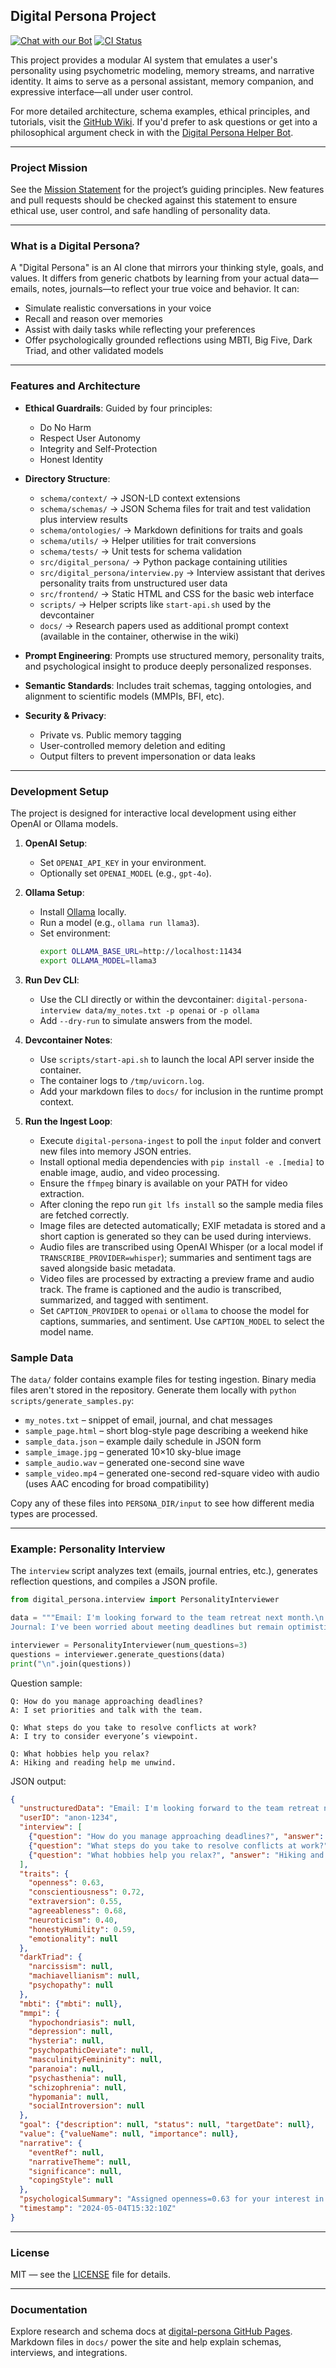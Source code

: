 ## Digital Persona Project

[![Chat with our Bot](https://img.shields.io/badge/ChatBot-Online-green)](https://chatgpt.com/g/g-6860217d14fc8191b9be6b80e74134fe-digital-persona-helper-bot) [![CI Status](https://github.com/Hackshaven/digital-persona/actions/workflows/test.yml/badge.svg?branch=main)](https://github.com/Hackshaven/digital-persona/actions/workflows/test.yml)

This project provides a modular AI system that emulates a user's personality using psychometric modeling, memory streams, and narrative identity. It aims to serve as a personal assistant, memory companion, and expressive interface—all under user control.

For more detailed architecture, schema examples, ethical principles, and tutorials, visit the [GitHub Wiki](https://github.com/Hackshaven/digital-persona/wiki). If you'd prefer to ask questions or get into a philosophical argument check in with the [Digital Persona Helper Bot](https://chatgpt.com/g/g-6860217d14fc8191b9be6b80e74134fe-digital-persona-helper-bot).

---

### Project Mission

See the [Mission Statement](https://github.com/Hackshaven/digital-persona/wiki/Mission) for the project’s guiding principles. New features and pull requests should be checked against this statement to ensure ethical use, user control, and safe handling of personality data.

---

### What is a Digital Persona?

A "Digital Persona" is an AI clone that mirrors your thinking style, goals, and values. It differs from generic chatbots by learning from your actual data—emails, notes, journals—to reflect your true voice and behavior. It can:

- Simulate realistic conversations in your voice
- Recall and reason over memories
- Assist with daily tasks while reflecting your preferences
- Offer psychologically grounded reflections using MBTI, Big Five, Dark Triad, and other validated models

---

### Features and Architecture

- **Ethical Guardrails**: Guided by four principles:
  - Do No Harm
  - Respect User Autonomy
  - Integrity and Self-Protection
  - Honest Identity

- **Directory Structure**:
  - `schema/context/` → JSON-LD context extensions
  - `schema/schemas/` → JSON Schema files for trait and test validation plus interview results
  - `schema/ontologies/` → Markdown definitions for traits and goals
  - `schema/utils/` → Helper utilities for trait conversions
  - `schema/tests/` → Unit tests for schema validation
  - `src/digital_persona/` → Python package containing utilities
  - `src/digital_persona/interview.py` → Interview assistant that derives personality traits from unstructured user data
  - `src/frontend/` → Static HTML and CSS for the basic web interface
  - `scripts/` → Helper scripts like `start-api.sh` used by the devcontainer
  - `docs/` → Research papers used as additional prompt context (available in the container, otherwise in the wiki)

- **Prompt Engineering**: Prompts use structured memory, personality traits, and psychological insight to produce deeply personalized responses.

- **Semantic Standards**: Includes trait schemas, tagging ontologies, and alignment to scientific models (MMPIs, BFI, etc).

- **Security & Privacy**:
  - Private vs. Public memory tagging
  - User-controlled memory deletion and editing
  - Output filters to prevent impersonation or data leaks

---

### Development Setup

The project is designed for interactive local development using either OpenAI or Ollama models.

1. **OpenAI Setup**:
   - Set `OPENAI_API_KEY` in your environment.
   - Optionally set `OPENAI_MODEL` (e.g., `gpt-4o`).

2. **Ollama Setup**:
   - Install [Ollama](https://ollama.com/) locally.
   - Run a model (e.g., `ollama run llama3`).
   - Set environment:
     ```bash
     export OLLAMA_BASE_URL=http://localhost:11434
     export OLLAMA_MODEL=llama3
     ```

3. **Run Dev CLI**:
   - Use the CLI directly or within the devcontainer: `digital-persona-interview data/my_notes.txt -p openai` or `-p ollama`
   - Add `--dry-run` to simulate answers from the model.
4. **Devcontainer Notes**:
   - Use `scripts/start-api.sh` to launch the local API server inside the container.
   - The container logs to `/tmp/uvicorn.log`.
   - Add your markdown files to `docs/` for inclusion in the runtime prompt context.
5. **Run the Ingest Loop**:
   - Execute `digital-persona-ingest` to poll the `input` folder and convert new files into memory JSON entries.
   - Install optional media dependencies with `pip install -e .[media]` to enable image, audio, and video processing.
   - Ensure the `ffmpeg` binary is available on your PATH for video extraction.
   - After cloning the repo run `git lfs install` so the sample media files are fetched correctly.
   - Image files are detected automatically; EXIF metadata is stored and a short caption is generated so they can be used during interviews.
   - Audio files are transcribed using OpenAI Whisper (or a local model if `TRANSCRIBE_PROVIDER=whisper`); summaries and sentiment tags are saved alongside basic metadata.
   - Video files are processed by extracting a preview frame and audio track. The frame is captioned and the audio is transcribed, summarized, and tagged with sentiment.
   - Set `CAPTION_PROVIDER` to `openai` or `ollama` to choose the model for captions, summaries, and sentiment. Use `CAPTION_MODEL` to select the model name.

### Sample Data

The `data/` folder contains example files for testing ingestion. Binary media
files aren't stored in the repository. Generate them locally with
`python scripts/generate_samples.py`:

- `my_notes.txt` – snippet of email, journal, and chat messages
- `sample_page.html` – short blog-style page describing a weekend hike
- `sample_data.json` – example daily schedule in JSON form
- `sample_image.jpg` – generated 10×10 sky-blue image
- `sample_audio.wav` – generated one-second sine wave
- `sample_video.mp4` – generated one-second red-square video with audio (uses AAC encoding for broad compatibility)

Copy any of these files into `PERSONA_DIR/input` to see how different media
types are processed.

---

### Example: Personality Interview

The `interview` script analyzes text (emails, journal entries, etc.), generates reflection questions, and compiles a JSON profile.

```python
from digital_persona.interview import PersonalityInterviewer

data = """Email: I'm looking forward to the team retreat next month.\n
Journal: I've been worried about meeting deadlines but remain optimistic."""

interviewer = PersonalityInterviewer(num_questions=3)
questions = interviewer.generate_questions(data)
print("\n".join(questions))
```

Question sample:
```
Q: How do you manage approaching deadlines?
A: I set priorities and talk with the team.

Q: What steps do you take to resolve conflicts at work?
A: I try to consider everyone’s viewpoint.

Q: What hobbies help you relax?
A: Hiking and reading help me unwind.
```

JSON output:
```json
{
  "unstructuredData": "Email: I'm looking forward to the team retreat next month.\nJournal: I've been worried about meeting deadlines but remain optimistic.",
  "userID": "anon-1234",
  "interview": [
    {"question": "How do you manage approaching deadlines?", "answer": "I set priorities and talk with the team."},
    {"question": "What steps do you take to resolve conflicts at work?", "answer": "I try to consider everyone's viewpoint."},
    {"question": "What hobbies help you relax?", "answer": "Hiking and reading help me unwind."}
  ],
  "traits": {
    "openness": 0.63,
    "conscientiousness": 0.72,
    "extraversion": 0.55,
    "agreeableness": 0.68,
    "neuroticism": 0.40,
    "honestyHumility": 0.59,
    "emotionality": null
  },
  "darkTriad": {
    "narcissism": null,
    "machiavellianism": null,
    "psychopathy": null
  },
  "mbti": {"mbti": null},
  "mmpi": {
    "hypochondriasis": null,
    "depression": null,
    "hysteria": null,
    "psychopathicDeviate": null,
    "masculinityFemininity": null,
    "paranoia": null,
    "psychasthenia": null,
    "schizophrenia": null,
    "hypomania": null,
    "socialIntroversion": null
  },
  "goal": {"description": null, "status": null, "targetDate": null},
  "value": {"valueName": null, "importance": null},
  "narrative": {
    "eventRef": null,
    "narrativeTheme": null,
    "significance": null,
    "copingStyle": null
  },
  "psychologicalSummary": "Assigned openness=0.63 for your interest in new ideas, conscientiousness=0.72 because you plan tasks carefully, extraversion=0.55 since you enjoy team activities, agreeableness=0.68 due to collaborative comments, and neuroticism=0.40 reflecting only mild worry",
  "timestamp": "2024-05-04T15:32:10Z"
}
```

---

### License

MIT — see the [LICENSE](LICENSE) file for details.

---

### Documentation

Explore research and schema docs at [digital-persona GitHub Pages](https://hackshaven.github.io/digital-persona/). Markdown files in `docs/` power the site and help explain schemas, interviews, and integrations.
